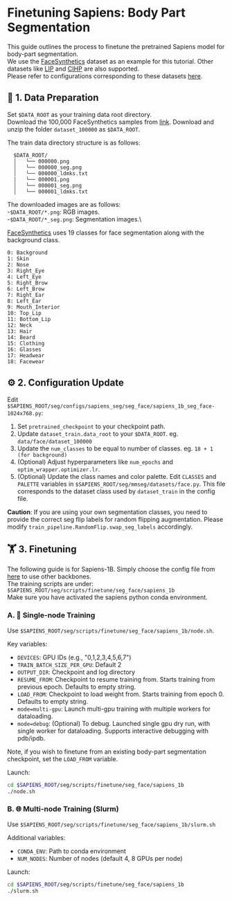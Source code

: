 # Finetuning Sapiens: Body Part Segmentation
This guide outlines the process to finetune the pretrained Sapiens model for body-part segmentation.\
We use the [FaceSynthetics](https://github.com/microsoft/FaceSynthetics) dataset as an example for this tutorial. Other datasets like [LIP](https://sysu-hcp.net/lip/) and [CIHP](https://datasetninja.com/cihp) are also supported.\
Please refer to configurations corresponding to these datasets [here](https://github.com/facebookresearch/sapiens/tree/main/seg/configs/sapiens_seg).


## 📂 1. Data Preparation
Set `$DATA_ROOT` as your training data root directory.\
Download the 100,000 FaceSynthetics samples from [link](https://facesyntheticspubwedata.blob.core.windows.net/iccv-2021/dataset_100000.zip).
Download and unzip the folder ```dataset_100000``` as ```$DATA_ROOT```.

The train data directory structure is as follows:

      $DATA_ROOT/
      │   └── 000000.png
      │   └── 000000_seg.png
      │   └── 000000_ldmks.txt
      |   └── 000001.png
      │   └── 000001_seg.png
      │   └── 000001_ldmks.txt

The downloaded images are as follows:\
-`$DATA_ROOT/*.png`: RGB images.\
-`$DATA_ROOT/*_seg.png`: Segmentation images.\

[FaceSynthetics](https://github.com/microsoft/FaceSynthetics) uses 19 classes for face segmentation along with the background class.

```
0: Background
1: Skin
2: Nose
3: Right_Eye
4: Left_Eye
5: Right_Brow
6: Left_Brow
7: Right_Ear
8: Left_Ear
9: Mouth_Interior
10: Top_Lip
11: Bottom_Lip
12: Neck
13: Hair
14: Beard
15: Clothing
16: Glasses
17: Headwear
18: Facewear
```

## ⚙️ 2. Configuration Update

Edit `$SAPIENS_ROOT/seg/configs/sapiens_seg/seg_face/sapiens_1b_seg_face-1024x768.py`:

1. Set `pretrained_checkpoint` to your checkpoint path.
2. Update `dataset_train.data_root` to your `$DATA_ROOT`. eg. ```data/face/dataset_100000```
3. Update the ```num_classes``` to be equal to number of classes. eg. ```18 + 1 (for background)```
4. (Optional) Adjust hyperparameters like `num_epochs` and `optim_wrapper.optimizer.lr`.
5. (Optional) Update the class names and color palette. Edit ```CLASSES``` and ```PALETTE``` variables in `$SAPIENS_ROOT/seg/mmseg/datasets/face.py`. This file corresponds to the dataset class used by `dataset_train` in the config file.

**Caution**: If you are using your own segmentation classes, you need to provide the correct seg flip labels for random flipping augmentation. Please modify ```train_pipeline.RandomFlip.swap_seg_labels``` accordingly.

## 🏋️ 3. Finetuning

The following guide is for Sapiens-1B. Simply choose the config file from [here](../../seg/configs/sapiens_seg/seg_face/) to use other backbones.\
The training scripts are under: `$SAPIENS_ROOT/seg/scripts/finetune/seg_face/sapiens_1b`\
Make sure you have activated the sapiens python conda environment.


### A. 🚀 Single-node Training
Use `$SAPIENS_ROOT/seg/scripts/finetune/seg_face/sapiens_1b/node.sh`.

Key variables:
- `DEVICES`: GPU IDs (e.g., "0,1,2,3,4,5,6,7")
- `TRAIN_BATCH_SIZE_PER_GPU`: Default 2
- `OUTPUT_DIR`: Checkpoint and log directory
- `RESUME_FROM`: Checkpoint to resume training from. Starts training from previous epoch. Defaults to empty string.
- `LOAD_FROM`: Checkpoint to load weight from. Starts training from epoch 0. Defaults to empty string.
- `mode=multi-gpu`: Launch multi-gpu training with multiple workers for dataloading.
- `mode=debug`: (Optional) To debug. Launched single gpu dry run, with single worker for dataloading. Supports interactive debugging with pdb/ipdb.

Note, if you wish to finetune from an existing body-part segmentation checkpoint, set the `LOAD_FROM` variable.

Launch:
```bash
cd $SAPIENS_ROOT/seg/scripts/finetune/seg_face/sapiens_1b
./node.sh
  ```

### B. 🌐 Multi-node Training (Slurm)

Use `$SAPIENS_ROOT/seg/scripts/finetune/seg_face/sapiens_1b/slurm.sh`

Additional variables:
- `CONDA_ENV`: Path to conda environment
- `NUM_NODES`: Number of nodes (default 4, 8 GPUs per node)

Launch:
```bash
cd $SAPIENS_ROOT/seg/scripts/finetune/seg_face/sapiens_1b
./slurm.sh
  ```
